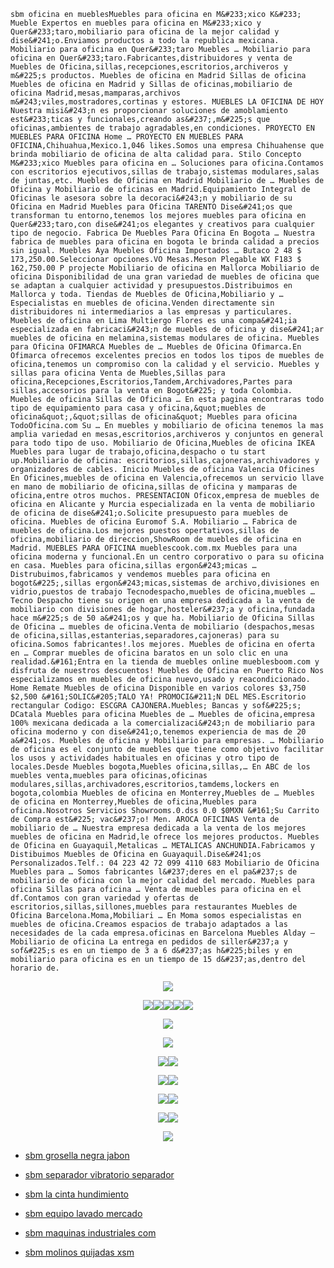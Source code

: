 
```
sbm oficina en mueblesMuebles para oficina en M&#233;xico K&#233; Mueble Expertos en muebles para oficina en M&#233;xico y Quer&#233;taro,mobiliario para oficina de la mejor calidad y dise&#241;o.Enviamos productos a todo la republica mexicana. Mobiliario para oficina en Quer&#233;taro Muebles … Mobiliario para oficina en Quer&#233;taro.Fabricantes,distribuidores y venta de Muebles de Oficina,sillas,recepciones,escritorios,archiveros y m&#225;s productos. Muebles de oficina en Madrid Sillas de oficina Muebles de oficina en Madrid y Sillas de oficinas,mobiliario de oficina Madrid,mesas,mamparas,archivos m&#243;viles,mostradores,cortinas y estores. MUEBLES LA OFICINA DE HOY Nuestra misi&#243;n es proporcionar soluciones de amoblamiento est&#233;ticas y funcionales,creando as&#237;,m&#225;s que oficinas,ambientes de trabajo agradables,en condiciones. PROYECTO EN MUEBLES PARA OFICINA Home … PROYECTO EN MUEBLES PARA OFICINA,Chihuahua,Mexico.1,046 likes.Somos una empresa Chihuahense que brinda mobiliario de oficina de alta calidad para. Stilo Concepto M&#233;xico Muebles para oficina en … Soluciones para oficina.Contamos con escritorios ejecutivos,sillas de trabajo,sistemas modulares,salas de juntas,etc. Muebles de Oficina en Madrid Mobiliario de … Muebles de Oficina y Mobiliario de oficinas en Madrid.Equipamiento Integral de Oficinas le asesora sobre la decoraci&#243;n y mobiliario de su Oficina en Madrid Muebles para Oficina TARENTO Dise&#241;os que transforman tu entorno,tenemos los mejores muebles para oficina en Quer&#233;taro,con dise&#241;os elegantes y creativos para cualquier tipo de negocio. Fabrica De Muebles Para Oficina En Bogota … Nuestra fabrica de muebles para oficina en bogota le brinda calidad a precios sin igual. Muebles Aya Muebles Oficina Importados … Butaco 2 48 $ 173,250.00.Seleccionar opciones.VO Mesas.Meson Plegable WX F183 $ 162,750.00 P projecte Mobiliario de oficina en Mallorca Mobiliario de oficina Disponibilidad de una gran variedad de muebles de oficina que se adaptan a cualquier actividad y presupuestos.Distribuimos en Mallorca y toda. Tiendas de Muebles de Oficina,Mobiliario y … Especialistas en muebles de oficina.Venden directamente sin distribuidores ni intermediarios a las empresas y particulares. Muebles de oficina en Lima Multiergo Flores es una compa&#241;ia especializada en fabricaci&#243;n de muebles de oficina y dise&#241;ar muebles de oficina en melamina,sistemas modulares de oficina. Muebles para Oficina OFIMARCA Muebles de … Muebles de Oficina Ofimarca.En Ofimarca ofrecemos excelentes precios en todos los tipos de muebles de oficina,tenemos un compromiso con la calidad y el servicio. Muebles y sillas para oficina Venta de Muebles,Sillas para oficina,Recepciones,Escritorios,Tandem,Archivadores,Partes para sillas,accesorios para la venta en Bogot&#225; y toda Colombia. Muebles de oficina Sillas de Oficina … En esta pagina encontraras todo tipo de equipamiento para casa y oficina,&quot;muebles de oficina&quot;,&quot;sillas de oficina&quot; Muebles para oficina TodoOficina.com Su … En muebles y mobiliario de oficina tenemos la mas amplia variedad en mesas,escritorios,archiveros y conjuntos en general para todo tipo de uso. Mobiliario de Oficina,Muebles de oficina IKEA Muebles para lugar de trabajo,oficina,despacho o tu start up.Mobiliario de oficina: escritorios,sillas,cajoneras,archivadores y organizadores de cables. Inicio Muebles de oficina Valencia Oficines En Oficines,muebles de oficina en Valencia,ofrecemos un servicio llave en mano de mobiliario de oficina,sillas de oficina y mamparas de oficina,entre otros muchos. PRESENTACION Oficox,empresa de muebles de oficina en Alicante y Murcia especializada en la venta de mobiliario de oficina de dise&#241;o.Solicite presupuesto para muebles de oficina. Muebles de oficina Euromof S.A. Mobiliario … Fabrica de muebles de oficina.Los mejores puestos opertativos,sillas de oficina,mobiliario de direccion,ShowRoom de muebles de oficina en Madrid. MUEBLES PARA OFICINA mueblescook.com.mx Muebles para una oficina moderna y funcional.En un centro corporativo o para su oficina en casa. Muebles para oficina,sillas ergon&#243;micas … Distrubuimos,fabricamos y vendemos muebles para oficina en bogot&#225;,sillas ergon&#243;micas,sistemas de archivo,divisiones en vidrio,puestos de trabajo Tecnodespacho,muebles de oficina,muebles … Tecno Despacho tiene su origen en una empresa dedicada a la venta de mobiliario con divisiones de hogar,hosteler&#237;a y oficina,fundada hace m&#225;s de 50 a&#241;os y que ha. Mobiliario de Oficina Sillas de Oficina … muebles de oficina.Venta de mobiliario (despachos,mesas de oficina,sillas,estanterias,separadores,cajoneras) para su oficina.Somos fabricantes!.los mejores. Muebles de oficina en oferta en … Comprar muebles de oficina baratos en un solo clic en una realidad.&#161;Entra en la tienda de muebles online mueblesboom.com y disfruta de nuestros descuentos! Muebles de Oficina en Puerto Rico Nos especializamos en muebles de oficina nuevo,usado y reacondicionado. Home Remate Muebles de oficina Disponible en varios colores $3,750 $2,500 &#161;SOLIC&#205;TALO YA! PROMOCI&#211;N DEL MES.Escritorio rectangular Codigo: ESCGRA CAJONERA.Muebles; Bancas y sof&#225;s; DCatala Muebles para oficina Muebles de … Muebles de oficina,empresa 100% mexicana dedicada a la comercializaci&#243;n de mobiliario para oficina moderno y con dise&#241;o,tenemos experiencia de mas de 20 a&#241;os. Muebles de oficina y Mobiliario para empresas. … Mobiliario de oficina es el conjunto de muebles que tiene como objetivo facilitar los usos y actividades habituales en oficinas y otro tipo de locales.Desde Muebles bogota,Muebles oficina,sillas,… En ABC de los muebles venta,muebles para oficinas,oficinas modulares,sillas,archivadores,escritorios,tamdems,lockers en bogota,colombia Muebles de oficina en Monterrey,Muebles de … Muebles de oficina en Monterrey,Muebles de oficina,Muebles para oficina.Nosotros Servicios Showrooms.0.dss 0.0 $0MXN &#161;Su Carrito de Compra est&#225; vac&#237;o! Men. AROCA OFICINAS Venta de mobiliario de … Nuestra empresa dedicada a la venta de los mejores muebles de oficina en Madrid,le ofrece los mejores productos. Muebles de Oficina en Guayaquil,Metalicas … METALICAS ANCHUNDIA.Fabricamos y Distibuimos Muebles de Oficina en Guayaquil.Dise&#241;os Personalizados.Telf.: 04 223 42 72 099 4110 683 Mobiliario de Oficina Muebles para … Somos fabricantes l&#237;deres en el pa&#237;s de mobiliario de oficina con la mejor calidad del mercado. Muebles para oficina Sillas para oficina … Venta de muebles para oficina en el df.Contamos con gran variedad y ofertas de escritorios,sillas,sillones,muebles para restaurantes Muebles de Oficina Barcelona.Moma,Mobiliari … En Moma somos especialistas en muebles de oficina.Creamos espacios de trabajo adaptados a las necesidades de la cada empresa.oficinas en Barcelona Muebles Alday — Mobiliario de oficina La entrega en pedidos de siller&#237;a y sof&#225;s es en un tiempo de 3 a 6 d&#237;as h&#225;biles y en mobiliario para oficina es en un tiempo de 15 d&#237;as,dentro del horario de. 
```

<div align="center">

<a href="https://es-crusher.shibang-china.com/github&k=sbm+oficina+en+muebles"><img src="https://static.shibang-china.com/es/crusher/logo.jpg"></a>

<a href="https://es-crusher.shibang-china.com/github&k=sbm+oficina+en+muebles"><img src="https://static.shibang-china.com/es/crusher/index.jpg"></a><a href="https://es-crusher.shibang-china.com/material.htmlgithub&k=sbm+oficina+en+muebles"><img src="https://static.shibang-china.com/es/crusher/material.jpg"></a><a href="https://es-crusher.shibang-china.com/application.htmlgithub&k=sbm+oficina+en+muebles"><img src="https://static.shibang-china.com/es/crusher/application.jpg"></a><a href="https://es-crusher.shibang-china.com/aboutus.htmlgithub&k=sbm+oficina+en+muebles"><img src="https://static.shibang-china.com/es/crusher/aboutus.jpg"></a><a href="https://es-crusher.shibang-china.com/contact.htmlgithub&k=sbm+oficina+en+muebles"><img src="https://static.shibang-china.com/es/crusher/contact.jpg"></a>

<a href="https://es-crusher.shibang-china.com/github&k=sbm+oficina+en+muebles"><img src="https://static.shibang-china.com/es/crusher/banner.jpg"></a>

<a href="https://swt.shibang-china.com/github&k=sbm+oficina+en+muebles"><img src="https://static.shibang-china.com/es/crusher/text.jpg"></a>

<a href="https://swt.shibang-china.com/github&k=sbm+oficina+en+muebles"><img src="https://static.shibang-china.com/es/crusher/chat.jpg"></a><a href="https://es-crusher.shibang-china.com/contact.htmlgithub&k=sbm+oficina+en+muebles"><img src="https://static.shibang-china.com/es/crusher/message.jpg"></a>

<a href="https://es-crusher.shibang-china.com/products/pe.htmlgithub&k=sbm+oficina+en+muebles"><img src="https://static.shibang-china.com/es/crusher/pe.jpg"></a><a href="https://es-crusher.shibang-china.com/products/pf.htmlgithub&k=sbm+oficina+en+muebles"><img src="https://static.shibang-china.com/es/crusher/pf.jpg"></a>

<a href="https://es-crusher.shibang-china.com/products/hpt.htmlgithub&k=sbm+oficina+en+muebles"><img src="https://static.shibang-china.com/es/crusher/hpt.jpg"></a><a href="https://es-crusher.shibang-china.com/products/vsi.htmlgithub&k=sbm+oficina+en+muebles"><img src="https://static.shibang-china.com/es/crusher/vsi.jpg"></a>

<a href="https://es-crusher.shibang-china.com/products/klv.htmlgithub&k=sbm+oficina+en+muebles"><img src="https://static.shibang-china.com/es/crusher/klv.jpg"></a><a href="https://es-crusher.shibang-china.com/products/portable.htmlgithub&k=sbm+oficina+en+muebles"><img src="https://static.shibang-china.com/es/crusher/portable.jpg"></a>

<a href="https://swt.shibang-china.com/github&k=sbm+oficina+en+muebles"><img src="https://static.shibang-china.com/es/crusher/case.jpg"></a>

</div>


* [sbm grosella negra jabon](sbm%20grosella%20negra%20jabon.md)

* [sbm separador vibratorio separador](sbm%20separador%20vibratorio%20separador.md)

* [sbm la cinta hundimiento](sbm%20la%20cinta%20hundimiento.md)

* [sbm equipo lavado mercado](sbm%20equipo%20lavado%20mercado.md)

* [sbm maquinas industriales com](sbm%20maquinas%20industriales%20com.md)

* [sbm molinos quijadas xsm](sbm%20molinos%20quijadas%20xsm.md)
